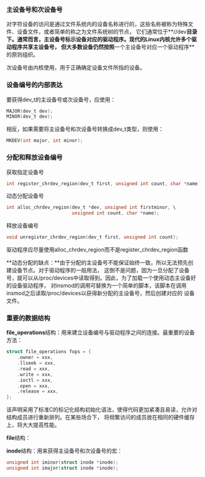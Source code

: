 ### 主设备号和次设备号
对字符设备的访问是通过文件系统内的设备名称进行的，这些名称被称为特殊文件、设备文件，或者简单的称之为文件系统树的节点，
它们通常位于**//dev**目录下。通常而言，主设备号标示设备对应的驱动程序。现代的Linux内核允许多个驱动程序共享主设备号，
但大多数设备仍然按照**一个主设备号对应一个驱动程序**的原则组织。

次设备号由内核使用，用于正确确定设备文件所指的设备。
### 设备编号的内部表达
要获得dev_t的主设备号或次设备号，应使用：
```c
MAJOR(dev_t dev);
MINOR(dev_t dev);
```
相反，如果需要将主设备号和次设备号转换成dev_t类型，则使用：
```c
MKDEV(int major, int minor);
```
### 分配和释放设备编号
获取指定设备号
```c
int register_chrdev_region(dev_t first, unsigned int count, char *name);
```
动态分配设备号
```c
int alloc_chrdev_region(dev_t *dev, unsigned int firstminor, \
						unsigned int count, char *name);
```
释放设备编号
```c
void unregister_chrdev_region(dev_t first, unsigned int count);
```
驱动程序应尽量使用alloc_chrdev_region而不是register_chrdev_region函数

**动态分配的缺点：**由于分配的主设备号不能保证始终一致，所以无法预先创建设备节点。对于驱动程序的一般用法，
这倒不是问题，因为一旦分配了设备号，就可以从/proc/devices中读取得到。因此，为了加载一个使用动态主设备好的设备驱动程序，
对insmod的调用可替换为一个简单的脚本，该脚本在调用insmod之后读取/proc/devices以获得新分配的主设备号，然后创建对应的
设备文件。
### 重要的数据结构
**file_operations**结构：用来建立设备编号与驱动程序之间的连接。最重要的设备方法：
```c
struct file_operations fops = {
	.owner = xxx,
	.llseek = xxx,
	.read = xxx,
	.write = xxx,
	.ioctl = xxx,
	.open = xxx,
	.release = xxx,
};
```
该声明采用了标准C的标记化结构初始化语法，使得代码更加紧凑且易读，允许对结构成员进行重新排列。在某些场合下，
将频繁访问的成员放在相同的硬件缓存上，将大大提高性能。

**file**结构：

**inode**结构：用来获得主设备号和次设备号的宏：
```c
unsigned int iminor(struct inode *inode);
unsigned int imajor(struct inode *inode);
```